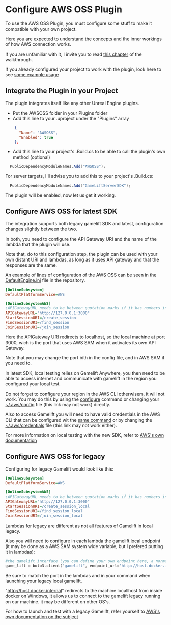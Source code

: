 # Configure AWS OSS Plugin

To use the AWS OSS Plugin, you must configure some stuff to make it compatible with your own project.

Here you are expected to understand the concepts and the inner workings of how AWS connection works.

If you are unfamiliar with it, I invite you to read [this chapter]() of the walkthrough.

If you already configured your project to work with the plugin, look here to see [some example usage](Usage.md)

## Integrate the Plugin in your Project

The plugin integrates itself like any other Unreal Engine plugins.

- Put the AWSOSS folder in your Plugins folder
- Add this line to your .uproject under the "Plugins" array
  
```json
    {
      "Name": "AWSOSS",
      "Enabled": true
    },
```

- Add this line to your project's .Build.cs to be able to call the plugin's own method (optional)

```cs
  PublicDependencyModuleNames.Add("AWSOSS");
```

For server targets, I'll advise you to add this to your project's .Build.cs:

```cs
  PublicDependencyModuleNames.Add("GameLiftServerSDK");
```

The plugin will be enabled, now let us get it working.

## Configure AWS OSS for latest SDK

The integration supports both legacy gamelift SDK and latest, configuration changes slightly between the two.

In both, you need to configure the API Gateway URI and the name of the lambda that the plugin will use.

Note that, do to this configuration step, the plugin can be used with your own distant URI and lambdas, as long as it uses API gateway and that the responses are the same.

An example of lines of configuration of the AWS OSS can be seen in the [DefaultEngine.ini](Config/DefaultEngine.ini) file in the repository.

```ini
[OnlineSubsystem]
DefaultPlatformService=AWS

[OnlineSubsystemAWS]
;APIGatewayURL needs to be between quotation marks if it has numbers in it (as it is a URL)
APIGatewayURL="http://127.0.0.1:3000"
StartSessionURI=/create_session
FindSessionURI=/find_session
JoinSessionURI=/join_session
```

Here the APIGateway URI redirects to localhost, so the local machine at port 3000, wich is the port that uses AWS SAM when it activates its own API Gateway.

Note that you may change the port bith in the config file, and in AWS SAM if you need to.

In latest SDK, local testing relies on Gamelift Anywhere, you then need to be able to access internet and communicate with gamelift in the region you configured your local test.

Do not forget to configure your region in the AWS CLI otherwisem, it will not work.
You may do this by using the [configure](https://docs.aws.amazon.com/cli/latest/reference/configure/) command or changing your [~/.aws/config](~/.aws/config) file (this link may not work) directly.

Also to access Gamelift  you will need to have valid credentials in the AWS CLI
that can be configured wit the [same command]((https://docs.aws.amazon.com/cli/latest/reference/configure/)) or by changing the [~/.aws/credentials](~/.aws/credentials) file (this link may not work either).

For more information on local testing with the new SDK, refer to [AWS's own documentation](https://docs.aws.amazon.com/gamelift/latest/developerguide/integration-testing.html)

## Configure AWS OSS for legacy

Configuring for legacy Gamelift would look like this:

```ini
[OnlineSubsystem]
DefaultPlatformService=AWS

[OnlineSubsystemAWS]
;APIGatewayURL needs to be between quotation marks if it has numbers in it (as it is a URL)
APIGatewayURL="http://127.0.0.1:3000"
StartSessionURI=/create_session_local
FindSessionURI=/find_session_local
JoinSessionURI=/join_session_local
```

Lambdas for legacy are different as not all features of Gamelift in local legacy.

Also you will need to configure in each lambda the gamelift local endpoint (it may be done as a AWS SAM system wide variable, but I prefered putting it in lambdas):

```py
#the gamelift interface (you can define your own endpoint here, a normal endpoint would be: https://gamelift.ap-northeast-1.amazonaws.com, but we're using a local address for our use case to use Gamelift Local)
game_lift = boto3.client("gamelift", endpoint_url='http://host.docker.internal:9870')
```

Be sure to match the port in the lambdas and in your command when launching your legacy local gamelift.

"http://host.docker.internal" redirects to the machine locallhost from inside docker on Windows, it allows us to connect to the gamelift legacy running on our machine. it may be different on other OS's.

For how to launch and test with a legacy Gamelift, refer yourself to [AWS's own documentation on the subject](https://docs.aws.amazon.com/gamelift/latest/developerguide/integration-testing-local.html)

